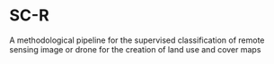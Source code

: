 # SC-R
 A methodological pipeline for the supervised classification of remote sensing image or drone for the creation of land use and cover maps
